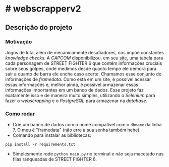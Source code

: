 # # webscrapperv2

## Descrição do projeto

### Motivação

Jogos de luta, além de mecanicamente desafiadores, nos impõe constantes *knowledge checks*. A *CAPCOM* disponibilizou, em seu [site](https://www.streetfighter.com/6/character), uma tabela para cada personagem de STREET FIGHTER 6 que contém informações cruciais sobre seus golpes, onde medimos desde quanto tempo ele demora para sair a quanto de barra ele enche caso acerte. Chamamos esse conjunto de informações de *framedata*. Como está em um site, é possível acessar essas informações e, melhor ainda, é possível armazenar essas informações importantes em um banco de dados. Esse projeto faz exatamente isso e de maneira muito simples, utilizando o *Selenium* para fazer o *webscrapping* e o *PostgreSQL* para armazenar na *database*.

### Como rodar
- Crie um banco de dados com o nome compatível com o ```dbname``` da linha 7. O meu é "framedata" (não erre a sua senha também hehe).
- Comando para instalar as bibliotecas: 
```
pip install -r requirements.txt
```
- Simplesmente rode ``` python main.py ``` no terminal e não seja macetado nas filas ranqueadas de STREET FIGHTER 6.